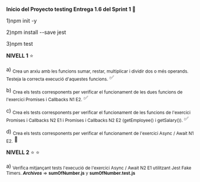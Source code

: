 **Inicio del Proyecto testing Entrega 1.6 del Sprint 1  :test_tube:**

1)npm init -y

2)npm install --save jest

3)npm test

**NIVELL 1** :star:

a) <sub>Crea un arxiu amb les funcions sumar, restar, multiplicar i dividir dos o més operands. Testeja la correcta execució d'aquestes funcions.</sub> :white_check_mark:

b) <sub> Crea els tests corresponents per verificar el funcionament de les dues funcions de l'exercici Promises i Callbacks N1 E2.</sub> :white_check_mark:

c) <sub> Crea els tests corresponents per verificar el funcionament de les funcions de l'exercici Promises i Callbacks N2 E1 i Promises i Callbacks N2 E2 (getEmployee() i getSalary()). </sub> :white_check_mark:

d) <sub> Crea els tests corresponents per verificar el funcionament de l'exercici Async / Await N1 E2.</sub> :speech_balloon:

**NIVELL 2** :star: :star:

a) <sub>Verifica mitjançant tests l'execució de l'exercici Async / Await N2 E1 utilitzant Jest Fake Timers. </sub>
<sub>  ***Archivos*** => **sumOfNumber.js** y **sumOfNumber.test.js**</sub>